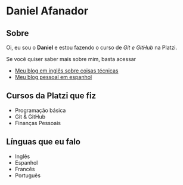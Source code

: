 # Daniel Afanador

## Sobre

Oi, eu sou o **Daniel** e estou fazendo o curso de *Git e GitHub* na Platzi.

Se você quiser saber mais sobre mim, basta acessar

- [Meu blog em inglês sobre coisas técnicas](https://danielafanador.co/)
- [Meu blog pessoal em espanhol](https://www.mirincon.co/)

## Cursos da Platzi que fiz

- Programação básica
- Git & GitHub
- Finanças Pessoais

## Línguas que eu falo

- Inglês
- Espanhol
- Francês
- Português
